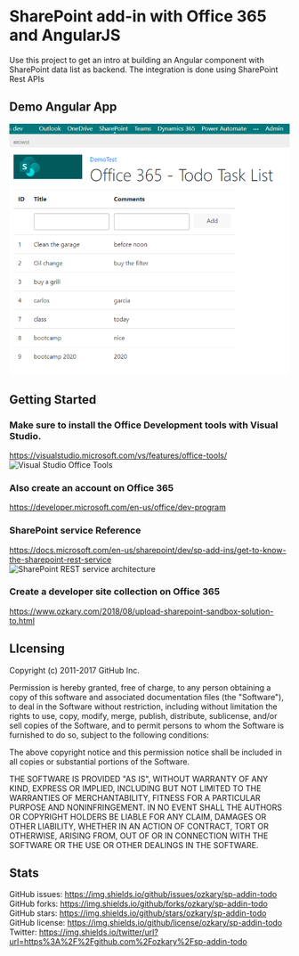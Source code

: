 # SharePoint add-in with Office 365 and AngularJS

Use this project to get an intro at building an Angular component with SharePoint data list as backend. The integration
is done using SharePoint Rest APIs

## Demo Angular App
<img src="app.png" alt="Demo SharePoint App">

## Getting Started

### Make sure to install the Office Development tools with Visual Studio.
https://visualstudio.microsoft.com/vs/features/office-tools/
<br/>
<img src="https://visualstudio.microsoft.com/wp-content/uploads/2016/06/Templates-1.png" alt="Visual Studio Office Tools"></a>

### Also create an account on Office 365
https://developer.microsoft.com/en-us/office/dev-program
<br/>

### SharePoint service Reference
https://docs.microsoft.com/en-us/sharepoint/dev/sp-add-ins/get-to-know-the-sharepoint-rest-service
<br/>
<img src="https://docs.microsoft.com/en-us/sharepoint/dev/images/spf15con_rest_reststructure.png" alt="SharePoint REST service architecture"></img>


### Create a developer site collection on Office 365
https://www.ozkary.com/2018/08/upload-sharepoint-sandbox-solution-to.html

## LIcensing

Copyright (c) 2011-2017 GitHub Inc.

Permission is hereby granted, free of charge, to any person obtaining a copy of this software and associated documentation files (the "Software"), to deal in the Software without restriction, including without limitation the rights to use, copy, modify, merge, publish, distribute, sublicense, and/or sell copies of the Software, and to permit persons to whom the Software is furnished to do so, subject to the following conditions:

The above copyright notice and this permission notice shall be included in all copies or substantial portions of the Software.

THE SOFTWARE IS PROVIDED "AS IS", WITHOUT WARRANTY OF ANY KIND, EXPRESS OR IMPLIED, INCLUDING BUT NOT LIMITED TO THE WARRANTIES OF MERCHANTABILITY, FITNESS FOR A PARTICULAR PURPOSE AND NONINFRINGEMENT. IN NO EVENT SHALL THE AUTHORS OR COPYRIGHT HOLDERS BE LIABLE FOR ANY CLAIM, DAMAGES OR OTHER LIABILITY, WHETHER IN AN ACTION OF CONTRACT, TORT OR OTHERWISE, ARISING FROM, OUT OF OR IN CONNECTION WITH THE SOFTWARE OR THE USE OR OTHER DEALINGS IN THE SOFTWARE.

##  Stats

GitHub issues:	https://img.shields.io/github/issues/ozkary/sp-addin-todo
GitHub forks:	https://img.shields.io/github/forks/ozkary/sp-addin-todo
GitHub stars:	https://img.shields.io/github/stars/ozkary/sp-addin-todo
GitHub license:	https://img.shields.io/github/license/ozkary/sp-addin-todo
Twitter:	https://img.shields.io/twitter/url?url=https%3A%2F%2Fgithub.com%2Fozkary%2Fsp-addin-todo